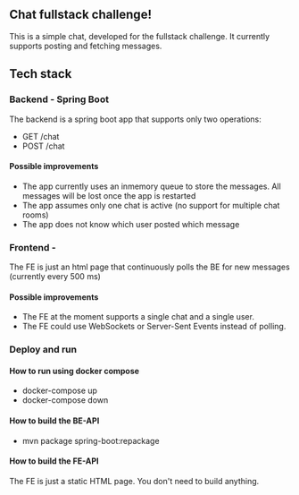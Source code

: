 ## Chat fullstack challenge!

This is a simple chat, developed for the fullstack challenge.
It currently supports posting and fetching messages.

## Tech stack

### Backend - Spring Boot
 
The backend is a spring boot app that supports only two operations: 

* GET /chat
* POST /chat

#### Possible improvements

* The app currently uses an inmemory queue to store the messages. 
All messages will be lost once the app is restarted
* The app assumes only one chat is active (no support for multiple chat rooms)
* The app does not know which user posted which message

### Frontend -

The FE is just an html page that continuously polls the BE 
for new messages (currently every 500 ms)

#### Possible improvements

* The FE at the moment supports a single chat and a single user.
* The FE could use WebSockets or Server-Sent Events instead of polling.

### Deploy and run

#### How to run using docker compose

* docker-compose up
* docker-compose down

#### How to build the BE-API

*  mvn package spring-boot:repackage

#### How to build the FE-API

The FE is just a static HTML page. You don't need to build anything.
